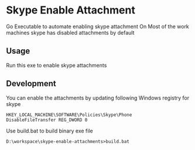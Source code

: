 # Skype Enable Attachment

Go Executable to automate enabling skype attachment
On Most of the work machines skype has disabled attachments by default

## Usage

Run this exe to enable skype attachments

## Development

You can enable the attachments by updating following Windows registry for skype

```
HKEY_LOCAL_MACHINE\SOFTWARE\Policies\Skype\Phone
DisableFileTransfer REG_DWORD 0
```

Use build.bat to build binary exe file

```
D:\workspace\skype-enable-attachments>build.bat
```

